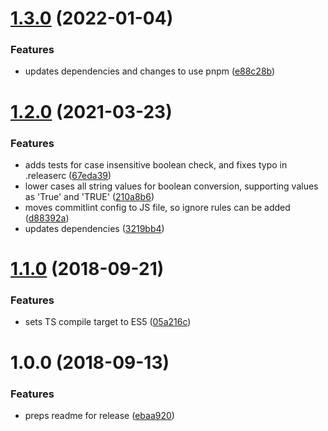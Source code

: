 # [1.3.0](https://gitlab.com/tdolsen/getenv.ts/compare/v1.2.0...v1.3.0) (2022-01-04)


### Features

* updates dependencies and changes to use pnpm ([e88c28b](https://gitlab.com/tdolsen/getenv.ts/commit/e88c28ba5daf792881b9cad2ad1541766cee0821))

# [1.2.0](https://gitlab.com/tdolsen/getenv.ts/compare/v1.1.0...v1.2.0) (2021-03-23)


### Features

* adds tests for case insensitive boolean check, and fixes typo in .releaserc ([67eda39](https://gitlab.com/tdolsen/getenv.ts/commit/67eda39))
* lower cases all string values for boolean conversion, supporting values as 'True' and 'TRUE' ([210a8b6](https://gitlab.com/tdolsen/getenv.ts/commit/210a8b6))
* moves commitlint config to JS file, so ignore rules can be added ([d88392a](https://gitlab.com/tdolsen/getenv.ts/commit/d88392a))
* updates dependencies ([3219bb4](https://gitlab.com/tdolsen/getenv.ts/commit/3219bb4))

# [1.1.0](https://gitlab.com/tdolsen/getenv.ts/compare/v1.0.0...v1.1.0) (2018-09-21)


### Features

* sets TS compile target to ES5 ([05a216c](https://gitlab.com/tdolsen/getenv.ts/commit/05a216c))

# 1.0.0 (2018-09-13)


### Features

* preps readme for release ([ebaa920](https://gitlab.com/tdolsen/getenv.ts/commit/ebaa920))
